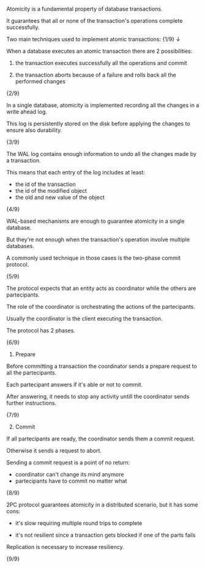 Atomicity is a fundamental property of database transactions.

It guarantees that all or none of the transaction's operations complete successfully. 

Two main techniques used to implement atomic transactions: {1/9} ↓

When a database executes an atomic transaction there are 2 possibilities:

1. the transaction executes successfully all the operations and commit

2. the transaction aborts because of a failure and rolls back all the performed changes

{2/9}

In a single database, atomicity is implemented recording all the changes in a write ahead log.

This log is persistently stored on the disk before applying the changes to ensure also durability.

{3/9}

The WAL log contains enough information to undo all the changes made by a transaction.

This means that each entry of the log includes at least:

- the id of the transaction
- the id of the modified object
- the old and new value of the object

{4/9}

WAL-based mechanisms are enough to guarantee atomicity in a single database.

But they're not enough when the transaction's operation involve multiple databases.

A commonly used technique in those cases is the two-phase commit protocol.

{5/9}

The protocol expects that an entity acts as coordinator while the others are partecipants.

The role of the coordinator is orchestrating the actions of the partecipants.

Usually the coordinator is the client executing the transaction.

The protocol has 2 phases.

{6/9}

1. Prepare

Before committing a transaction the coordinator sends a prepare request to all the partecipants.

Each partecipant answers if it's able or not to commit.

After answering, it needs to stop any activity untill the coordinator sends further instructions.

{7/9}

2. Commit

If all partecipants are ready, the coordinator sends them a commit request.

Otherwise it sends a request to abort.

Sending a commit request is a point of no return:

- coordinator can't change its mind anymore
- partecipants have to commit no matter what

{8/9}

2PC protocol guarantees atomicity in a distributed scenario, but it has some cons:

- it's slow requiring multiple round trips to complete

- it's not resilient since a transaction gets blocked if one of the parts fails

Replication is necessary to increase resiliency.

{9/9}




